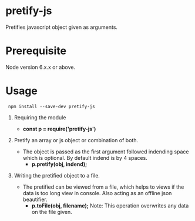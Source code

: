 # pretify-js

Pretifies javascript object given as arguments.

# Prerequisite
Node version 6.x.x or above.

# Usage

` npm install --save-dev pretify-js`

1. Requiring the module
    * **const p = require('pretify-js')**

2. Pretify an array or js object or combination of both.
    * The object is passed as the first argument followed indending space which is optional. By default indend is by 4 spaces.
        * **p.pretify(obj, indend);**

3. Writing the pretified object to a file.
    * The pretified can be viewed from a file, which helps to views if the data is too long view in console. Also acting as an offline json beautifier.
        * **p.toFile(obj, filename);** Note: This operation overwrites any data on the file given.
